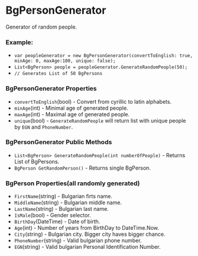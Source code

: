 BgPersonGenerator
=================
Generator of random people.


### Example:
*	`var peopleGenerator = new BgPersonGenerator(convertToEnglish: true, minAge: 0, maxAge:100, unique: false);`
*	`List<BgPerson> people = peopleGenerator.GenerateRandomPeople(50);`
*	`// Generates List of 50 BgPersons`

### BgPersonGenerator Properties
*	`convertToEnglish`(bool) - Convert from cyrillic to latin alphabets.
*	`minAge`(int) - Minimal age of generated people.
*	`maxAge`(int) - Maximal age of generated people.
*	`unique`(bool) - `GenerateRandomPeople` will return list with unique people by `EGN` and `PhoneNumber`.

### BgPersonGenerator Public Methods
*	`List<BgPerson> GenerateRandomPeople(int numberOfPeople)` - Returns List of BgPersons.
*	`BgPerson GetRandomPerson()` - Returns single BgPerson.

### BgPerson Properties(all randomly generated)
*	`FirstName`(string) - Bulgarian firts name.
*	`MiddleName`(string) - Bulgarian middle name.
*	`LastName`(string) - Bulgarian last name.
*	`IsMale`(bool) - Gender selector.
*	`BirthDay`(DateTime) - Date of birth.
*	`Age`(int) - Number of years from BirthDay to DateTime.Now.
*	`City`(string) - Bulgarian city. Bigger city haves bigger chance.
*	`PhoneNumber`(string) - Valid bulgarian phone number.
*	`EGN`(string) - Valid bulgarian Personal Identification Number.